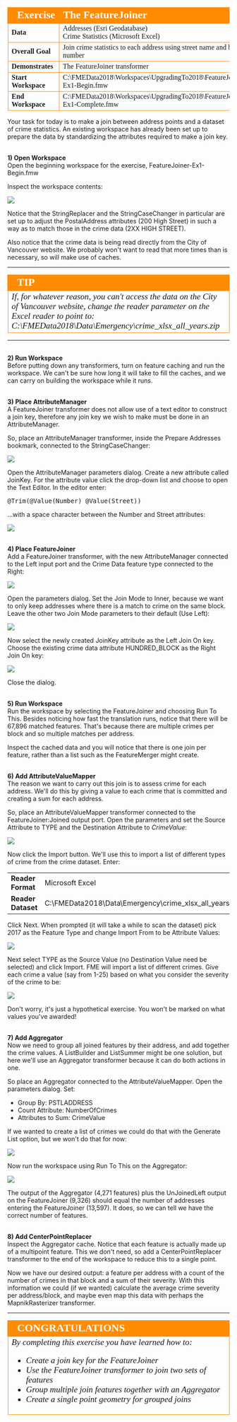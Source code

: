 <!--Exercise Section-->


<table style="border-spacing: 0px;border-collapse: collapse;font-family:serif">
<tr>
<td width=25% style="vertical-align:middle;background-color:darkorange;border: 2px solid darkorange">
<i class="fa fa-cogs fa-lg fa-pull-left fa-fw" style="color:white;padding-right: 12px;vertical-align:text-top"></i>
<span style="color:white;font-size:x-large;font-weight: bold">Exercise</span>
</td>
<td style="border: 2px solid darkorange;background-color:darkorange;color:white">
<span style="color:white;font-size:x-large;font-weight: bold">The FeatureJoiner</span>
</td>
</tr>

<tr>
<td style="border: 1px solid darkorange; font-weight: bold">Data</td>
<td style="border: 1px solid darkorange">Addresses (Esri Geodatabase)<br>Crime Statistics (Microsoft Excel)</td>
</tr>

<tr>
<td style="border: 1px solid darkorange; font-weight: bold">Overall Goal</td>
<td style="border: 1px solid darkorange">Join crime statistics to each address using street name and block number</td>
</tr>

<tr>
<td style="border: 1px solid darkorange; font-weight: bold">Demonstrates</td>
<td style="border: 1px solid darkorange">The FeatureJoiner transformer</td>
</tr>

<tr>
<td style="border: 1px solid darkorange; font-weight: bold">Start Workspace</td>
<td style="border: 1px solid darkorange">C:\FMEData2018\Workspaces\UpgradingTo2018\FeatureJoiner-Ex1-Begin.fmw</td>
</tr>

<tr>
<td style="border: 1px solid darkorange; font-weight: bold">End Workspace</td>
<td style="border: 1px solid darkorange">C:\FMEData2018\Workspaces\UpgradingTo2018\FeatureJoiner-Ex1-Complete.fmw</td>
</tr>

</table>


Your task for today is to make a join between address points and a dataset of crime statistics. An existing workspace has already been set up to prepare the data by standardizing the attributes required to make a join key.


<br>**1) Open Workspace**
<br>Open the beginning workspace for the exercise, FeatureJoiner-Ex1-Begin.fmw

Inspect the workspace contents:

![](./Images/Img6.200.StartingWorkspace.png)

Notice that the StringReplacer and the StringCaseChanger in particular are set up to adjust the PostalAddress attributes (200 High Street) in such a way as to match those in the crime data (2XX HIGH STREET).

Also notice that the crime data is being read directly from the City of Vancouver website. We probably won't want to read that more times than is necessary, so will make use of caches.

---

<!--Tip Section--> 

<table style="border-spacing: 0px">
<tr>
<td style="vertical-align:middle;background-color:darkorange;border: 2px solid darkorange">
<i class="fa fa-info-circle fa-lg fa-pull-left fa-fw" style="color:white;padding-right: 12px;vertical-align:text-top"></i>
<span style="color:white;font-size:x-large;font-weight: bold;font-family:serif">TIP</span>
</td>
</tr>

<tr>
<td style="border: 1px solid darkorange">
<span style="font-family:serif; font-style:italic; font-size:larger">
If, for whatever reason, you can't access the data on the City of Vancouver website, change the reader parameter on the Excel reader to point to: C:\FMEData2018\Data\Emergency\crime_xlsx_all_years.zip
</span>
</td>
</tr>
</table>

---

<br>**2) Run Workspace**
<br>Before putting down any transformers, turn on feature caching and run the workspace. We can't be sure how long it will take to fill the caches, and we can carry on building the workspace while it runs.


<br>**3) Place AttributeManager**
<br>A FeatureJoiner transformer does not allow use of a text editor to construct a join key, therefore any join key we wish to make must be done in an AttributeManager.

So, place an AttributeManager transformer, inside the Prepare Addresses bookmark, connected to the StringCaseChanger:

![](./Images/Img6.201.AttrManagerOnCanvas.png)

Open the AttributeManager parameters dialog. Create a new attribute called JoinKey. For the attribute value click the drop-down list and choose to open the Text Editor. In the editor enter:

<pre>
@Trim(@Value(Number) @Value(Street))
</pre>

...with a space character between the Number and Street attributes:

![](./Images/Img6.202.AttrManagerParams.png)


<br>**4) Place FeatureJoiner**
<br>Add a FeatureJoiner transformer, with the new AttributeManager connected to the Left input port and the Crime Data feature type connected to the Right:

![](./Images/Img6.203.FeatureJoinerOnCanvas.png)

Open the parameters dialog. Set the Join Mode to Inner, because we want to only keep addresses where there is a match to crime on the same block. Leave the other two Join Mode parameters to their default (Use Left):

![](./Images/Img6.204.FeatureJoinerJoinModeParams.png)

Now select the newly created JoinKey attribute as the Left Join On key. Choose the existing crime data attribute HUNDRED_BLOCK as the Right Join On key: 

![](./Images/Img6.205.FeatureJoinerJoinOnParams.png)

Close the dialog.


<br>**5) Run Workspace**
<br>Run the workspace by selecting the FeatureJoiner and choosing Run To This. Besides noticing how fast the translation runs, notice that there will be 67,896 matched features. That's because there are multiple crimes per block and so multiple matches per address.

Inspect the cached data and you will notice that there is one join per feature, rather than a list such as the FeatureMerger might create.


<br>**6) Add AttributeValueMapper**
<br>The reason we want to carry out this join is to assess crime for each address. We'll do this by giving a value to each crime that is committed and creating a sum for each address.

So, place an AttributeValueMapper transformer connected to the FeatureJoiner:Joined output port. Open the parameters and set the Source Attribute to TYPE and the Destination Attribute to *CrimeValue*:

![](./Images/Img6.206.AVMAttributeSelection.png)

Now click the Import button. We'll use this to import a list of different types of crime from the crime dataset. Enter:

<table style="border: 0px">

<tr>
<td style="font-weight: bold">Reader Format</td>
<td style="">Microsoft Excel</td>
</tr>

<tr>
<td style="font-weight: bold">Reader Dataset</td>
<td style="">C:\FMEData2018\Data\Emergency\crime_xlsx_all_years.zip</td>
</tr>

</table>

Click Next. When prompted (it will take a while to scan the dataset) pick 2017 as the Feature Type and change Import From to be Attribute Values:

![](./Images/Img6.207.AVMImport1.png)

Next select TYPE as the Source Value (no Destination Value need be selected) and click Import. FME will import a list of different crimes. Give each crime a value (say from 1-25) based on what you consider the severity of the crime to be:

![](./Images/Img6.208.AVMImport2.png)

Don't worry, it's just a hypothetical exercise. You won't be marked on what values you've awarded!


<br>**7) Add Aggregator**
<br>Now we need to group all joined features by their address, and add together the crime values. A ListBuilder and ListSummer might be one solution, but here we'll use an Aggregator transformer because it can do both actions in one.

So place an Aggregator connected to the AttributeValueMapper. Open the parameters dialog. Set:

- Group By: PSTLADDRESS
- Count Attribute: NumberOfCrimes
- Attributes to Sum: CrimeValue

If we wanted to create a list of crimes we could do that with the Generate List option, but we won't do that for now:

![](./Images/Img6.209.AggregatorParams.png)

Now run the workspace using Run To This on the Aggregator:

![](./Images/Img6.210.AggregatorRunWorkspace.png)

The output of the Aggregator (4,271 features) plus the UnJoinedLeft output on the FeatureJoiner (9,326) should equal the number of addresses entering the FeatureJoiner (13,597). It does, so we can tell we have the correct number of features.


<br>**8) Add CenterPointReplacer**
<br>Inspect the Aggregator cache. Notice that each feature is actually made up of a multipoint feature. This we don't need, so add a CenterPointReplacer transformer to the end of the workspace to reduce this to a single point.

Now we have our desired output: a feature per address with a count of the number of crimes in that block and a sum of their severity. With this information we could (if we wanted) calculate the average crime severity per address/block, and maybe even map this data with perhaps the MapnikRasterizer transformer.


---

<!--Exercise Congratulations Section--> 

<table style="border-spacing: 0px">
<tr>
<td style="vertical-align:middle;background-color:darkorange;border: 2px solid darkorange">
<i class="fa fa-thumbs-o-up fa-lg fa-pull-left fa-fw" style="color:white;padding-right: 12px;vertical-align:text-top"></i>
<span style="color:white;font-size:x-large;font-weight: bold;font-family:serif">CONGRATULATIONS</span>
</td>
</tr>

<tr>
<td style="border: 1px solid darkorange">
<span style="font-family:serif; font-style:italic; font-size:larger">
By completing this exercise you have learned how to:
<br>
<ul><li>Create a join key for the FeatureJoiner</li>
<li>Use the FeatureJoiner transformer to join two sets of features</li>
<li>Group multiple join features together with an Aggregator</li>
<li>Create a single point geometry for grouped joins</li></ul>
</span>
</td>
</tr>
</table>
